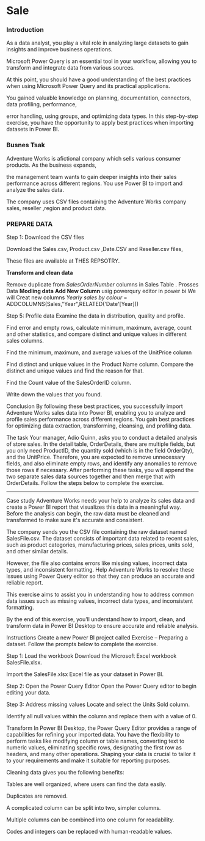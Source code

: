 # Sale

### Introduction

As a data analyst, you play a vital role in analyzing large datasets to gain insights and improve business operations.

Microsoft Power Query is an essential tool in your workflow, allowing you to transform and integrate data from various sources.

At this point, you should have a good understanding of the best practices when using Microsoft Power Query and its practical applications. 

You gained valuable knowledge on planning, documentation, connectors, data profiling, performance, 

error handling, using groups, and optimizing data types. In this step-by-step exercise, you have the opportunity to apply best practices when importing datasets in Power BI.

### Busnes Tsak

Adventure Works is afictional company   which sells various consumer products. As the business expands,

the management team wants to gain deeper insights into their sales performance across different regions. You use Power BI to import and analyze the sales data.

The company uses CSV files containing the Adventure Works company sales, reseller ,region and product data. 

### PREPARE DATA

Step 1: Download the CSV files

Download the Sales.csv, Product.csv ,Date.CSV and Reseller.csv  files,

These files are available at THES REPSOTRY.

**Transform and clean data**

Remove duplicate from *SalesOrderNumber* columns in  Sales Table .
Prosses Data
**Modling data**
**Add New Column**
 usig powerqury editor in power bi We will Creat new columns 
  *Yearly sales by colour*  = ADDCOLUMNS(Sales,"Year",RELATED('Date'[Year]))
  

Step 5: Profile data
Examine the data in distribution, quality and profile. 

Find error and empty rows, calculate minimum, maximum, average, count and other statistics, and compare distinct and unique values in different sales columns.

Find the minimum, maximum, and average values of the UnitPrice column

Find distinct and unique values in the Product Name column. Compare the distinct and unique values and find the reason for that.

Find the Count value of the SalesOrderID column.

Write down the values that you found.

Conclusion
By following these best practices, you successfully import Adventure Works sales data into Power BI, enabling you to analyze and profile sales performance across different regions. You gain best practices for optimizing data extraction, transforming, cleansing, and profiling data.




The task
Your manager, Adio Quinn, asks you to conduct a detailed analysis of store sales. In the detail table, OrderDetails, there are multiple fields, but you only need ProductID, the quantity sold (which is in the field OrderQty), and the UnitPrice. Therefore, you are expected to remove unnecessary fields, and also eliminate empty rows, and identify any anomalies to remove those rows if necessary. After performing these tasks, you will append the two separate sales data sources together and then merge that with OrderDetails. Follow the steps below to complete the exercise.


**************************************************************************
Case study
Adventure Works needs your help to analyze its sales data and create a Power BI report that visualizes this data in a meaningful way. Before the analysis can begin, the raw data must be cleaned and transformed to make sure it's accurate and consistent.

The company sends you the CSV file containing the raw dataset named SalesFile.csv. The dataset consists of important data related to recent sales, such as product categories, manufacturing prices, sales prices, units sold, and other similar details.

However, the file also contains errors like missing values, incorrect data types, and inconsistent formatting. Help Adventure Works to resolve these issues using Power Query editor so that they can produce an accurate and reliable report.

This exercise aims to assist you in understanding how to address common data issues such as missing values, incorrect data types, and inconsistent formatting.

By the end of this exercise, you’ll understand how to import, clean, and transform data in Power BI Desktop to ensure accurate and reliable analysis.

Instructions
Create a new Power BI project called Exercise – Preparing a dataset. Follow the prompts below to complete the exercise.

Step 1: Load the workbook
Download the Microsoft Excel workbook SalesFile.xlsx.

Import the SalesFile.xlsx Excel file as your dataset in Power BI.

Step 2: Open the Power Query Editor
Open the Power Query editor to begin editing your data.

Step 3: Address missing values
Locate and select the Units Sold column. 

Identify all null values within the column and replace them with a value of 0. 


Transform
In Power BI Desktop, the Power Query Editor provides a range of capabilities for refining your imported data. You have the flexibility to perform tasks like modifying column or table names, converting text to numeric values, eliminating specific rows, designating the first row as headers, and many other operations. Shaping your data is crucial to tailor it to your requirements and make it suitable for reporting purposes.

Cleaning data gives you the following benefits:

Tables are well organized, where users can find the data easily.

Duplicates are removed.



A complicated column can be split into two, simpler columns.

Multiple columns can be combined into one column for readability.

Codes and integers can be replaced with human-readable values.

